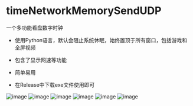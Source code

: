 # timeNetworkMemorySendUDP
一个多功能看盘数字时钟

- 使用Python语言，默认会阻止系统休眠，始终置顶于所有窗口，包括游戏和全屏视频
- 包含了显示网速等功能
- 简单易用

- 在Release中下载exe文件使用即可

![image](https://github.com/user-attachments/assets/892f3021-67bf-4579-897e-02e64ff060e8)
![image](https://github.com/user-attachments/assets/9b8bade3-f63c-4ddc-a595-38a53353cef7)
![image](https://github.com/user-attachments/assets/167be27d-05f9-4bf8-8784-205a283a6221)
![image](https://github.com/user-attachments/assets/8324f112-1dff-4e33-8552-9fc93074b060)
![image](https://github.com/user-attachments/assets/0913393d-6236-4447-87e1-f7701af59dd0)
![image](https://github.com/user-attachments/assets/37b6e09d-58c7-41af-a7ac-e26a27aaf665)
